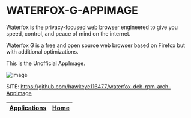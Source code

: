 # WATERFOX-G-APPIMAGE

 Waterfox is the privacy-focused web browser engineered to give you 
 speed, control, and peace of mind on the internet.
 
 Waterfox G is a free and open source web browser based on Firefox 
 but with additional optimizations.
 
 This is the Unofficial AppImage.
 
 ![image](https://i.imgur.com/HHPG3Re.jpeg)

 SITE: https://github.com/hawkeye116477/waterfox-deb-rpm-arch-AppImage

 | [Applications](https://portable-linux-apps.github.io/apps.html) | [Home](https://portable-linux-apps.github.io)
 | --- | --- |
